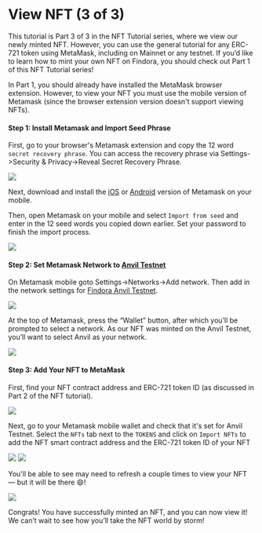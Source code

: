 # View NFT (3 of 3)

This tutorial is Part 3 of 3 in the NFT Tutorial series, where we view our newly minted NFT. However, you can use the general tutorial for any ERC-721 token using MetaMask, including on Mainnet or any testnet. If you’d like to learn how to mint your own NFT on Findora, you should check out Part 1 of this NFT Tutorial series!

In Part 1, you should already have installed the MetaMask browser extension. However, to view your NFT you must use the mobile version of Metamask (since the browser extension version doesn't support viewing NFTs).

#### Step 1: Install Metamask and Import Seed Phrase[​](https://wiki.findora.org/docs/developers/evm\_smart\_chain/Mint%20NFTs/p3\_viewnfts#step-1-install-metamask-and-import-seed-phrase) <a href="#step-1-install-metamask-and-import-seed-phrase" id="step-1-install-metamask-and-import-seed-phrase"></a>

First, go to your browser's Metamask extension and copy the 12 word `secret recovery phrase`. You can access the recovery phrase via Settings->Security & Privacy->Reveal Secret Recovery Phrase.

![](https://i.imgur.com/GUCvKlD.png)

Next, download and install the [iOS](https://apps.apple.com/us/app/metamask-blockchain-wallet/id1438144202) or [Android](https://play.google.com/store/apps/details?id=io.metamask\&hl=en\_US\&gl=US) version of Metamask on your mobile.

Then, open Metamask on your mobile and select `Import from seed` and enter in the 12 seed words you copied down earlier. Set your password to finish the import process.

![](https://i.imgur.com/mnjo1BC.png)

#### Step 2: Set Metamask Network to [Anvil Testnet](broken-reference)[​](https://wiki.findora.org/docs/developers/evm\_smart\_chain/Mint%20NFTs/p3\_viewnfts#step-2-set-metamask-network-to-anvil-testnet) <a href="#step-2-set-metamask-network-to-anvil-testnet" id="step-2-set-metamask-network-to-anvil-testnet"></a>

On Metamask mobile goto Settings->Networks->Add network. Then add in the network settings for [Findora Anvil Testnet](broken-reference).

![](https://i.imgur.com/G4KU8LM.png)

At the top of Metamask, press the “Wallet” button, after which you’ll be prompted to select a network. As our NFT was minted on the Anvil Testnet, you’ll want to select Anvil as your network.

![](https://i.imgur.com/9vEm85M.png)

#### Step 3: Add Your NFT to MetaMask[​](https://wiki.findora.org/docs/developers/evm\_smart\_chain/Mint%20NFTs/p3\_viewnfts#step-3-add-your-nft-to-metamask) <a href="#step-3-add-your-nft-to-metamask" id="step-3-add-your-nft-to-metamask"></a>

First, find your NFT contract address and ERC-721 token ID (as discussed in Part 2 of the NFT tutorial).

![](https://i.imgur.com/A1DzOWC.png)

Next, go to your Metamask mobile wallet and check that it's set for Anvil Testnet. Select the `NFTs` tab next to the `TOKENS` and click on `Import NFTs` to add the NFT smart contract address and the ERC-721 token ID of your NFT

![](https://i.imgur.com/GRfB0m7.png) ![](https://i.imgur.com/SomRJia.png)

You'll be able to see may need to refresh a couple times to view your NFT — but it will be there 😄!

![](https://i.imgur.com/BRYuPMF.png)

Congrats! You have successfully minted an NFT, and you can now view it! We can’t wait to see how you’ll take the NFT world by storm!
